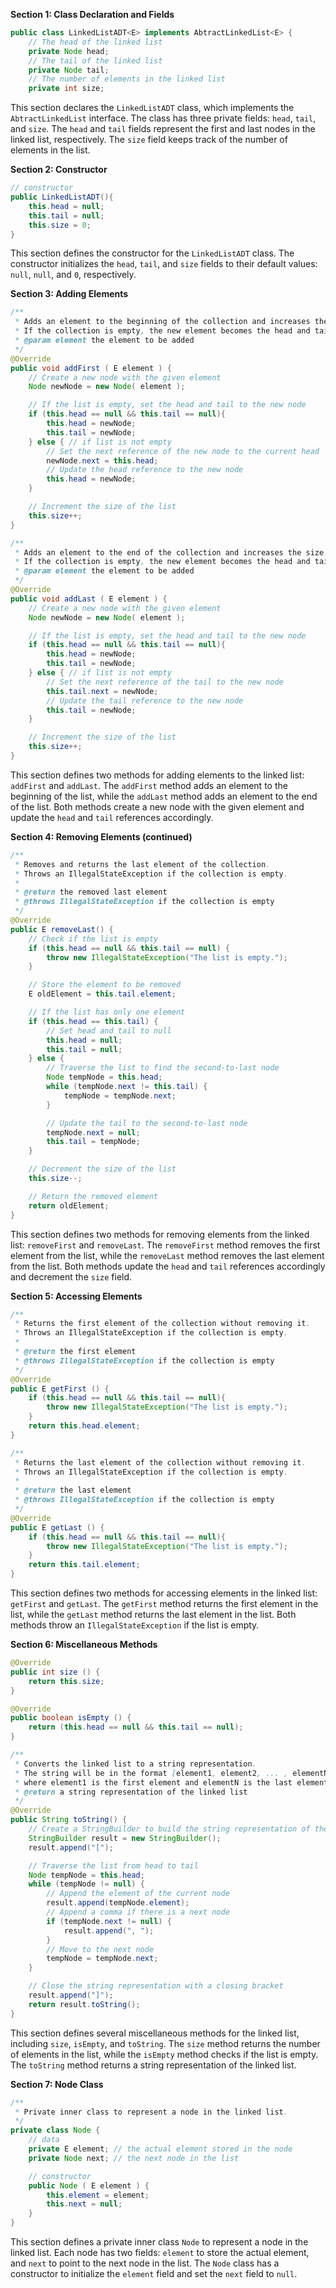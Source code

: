 
**Section 1: Class Declaration and Fields**

```java
public class LinkedListADT<E> implements AbtractLinkedList<E> {
    // The head of the linked list
    private Node head;
    // The tail of the linked list
    private Node tail;
    // The number of elements in the linked list
    private int size;
```

This section declares the `LinkedListADT` class, which implements the `AbtractLinkedList` interface. The class has three private fields: `head`, `tail`, and `size`. The `head` and `tail` fields represent the first and last nodes in the linked list, respectively. The `size` field keeps track of the number of elements in the list.

**Section 2: Constructor**

```java
// constructor
public LinkedListADT(){
    this.head = null;
    this.tail = null;
    this.size = 0;
}
```

This section defines the constructor for the `LinkedListADT` class. The constructor initializes the `head`, `tail`, and `size` fields to their default values: `null`, `null`, and `0`, respectively.

**Section 3: Adding Elements**

```java
/**
 * Adds an element to the beginning of the collection and increases the size.
 * If the collection is empty, the new element becomes the head and tail.
 * @param element the element to be added
 */
@Override
public void addFirst ( E element ) {
    // Create a new node with the given element
    Node newNode = new Node( element );

    // If the list is empty, set the head and tail to the new node
    if (this.head == null && this.tail == null){
        this.head = newNode;
        this.tail = newNode;
    } else { // if list is not empty
        // Set the next reference of the new node to the current head
        newNode.next = this.head;
        // Update the head reference to the new node
        this.head = newNode;
    }

    // Increment the size of the list
    this.size++;
}

/**
 * Adds an element to the end of the collection and increases the size.
 * If the collection is empty, the new element becomes the head and tail.
 * @param element the element to be added
 */
@Override
public void addLast ( E element ) {
    // Create a new node with the given element
    Node newNode = new Node( element );

    // If the list is empty, set the head and tail to the new node
    if (this.head == null && this.tail == null){
        this.head = newNode;
        this.tail = newNode;
    } else { // if list is not empty
        // Set the next reference of the tail to the new node
        this.tail.next = newNode;
        // Update the tail reference to the new node
        this.tail = newNode;
    }

    // Increment the size of the list
    this.size++;
}
```

This section defines two methods for adding elements to the linked list: `addFirst` and `addLast`. The `addFirst` method adds an element to the beginning of the list, while the `addLast` method adds an element to the end of the list. Both methods create a new node with the given element and update the `head` and `tail` references accordingly.


**Section 4: Removing Elements (continued)**

```java
/**
 * Removes and returns the last element of the collection.
 * Throws an IllegalStateException if the collection is empty.
 *
 * @return the removed last element
 * @throws IllegalStateException if the collection is empty
 */
@Override
public E removeLast() {
    // Check if the list is empty
    if (this.head == null && this.tail == null) {
        throw new IllegalStateException("The list is empty.");
    }

    // Store the element to be removed
    E oldElement = this.tail.element;

    // If the list has only one element
    if (this.head == this.tail) {
        // Set head and tail to null
        this.head = null;
        this.tail = null;
    } else {
        // Traverse the list to find the second-to-last node
        Node tempNode = this.head;
        while (tempNode.next != this.tail) {
            tempNode = tempNode.next;
        }

        // Update the tail to the second-to-last node
        tempNode.next = null;
        this.tail = tempNode;
    }

    // Decrement the size of the list
    this.size--;

    // Return the removed element
    return oldElement;
}
```

This section defines two methods for removing elements from the linked list: `removeFirst` and `removeLast`. The `removeFirst` method removes the first element from the list, while the `removeLast` method removes the last element from the list. Both methods update the `head` and `tail` references accordingly and decrement the `size` field.

**Section 5: Accessing Elements**

```java
/**
 * Returns the first element of the collection without removing it.
 * Throws an IllegalStateException if the collection is empty.
 *
 * @return the first element
 * @throws IllegalStateException if the collection is empty
 */
@Override
public E getFirst () {
    if (this.head == null && this.tail == null){
        throw new IllegalStateException("The list is empty.");
    }
    return this.head.element;
}

/**
 * Returns the last element of the collection without removing it.
 * Throws an IllegalStateException if the collection is empty.
 *
 * @return the last element
 * @throws IllegalStateException if the collection is empty
 */
@Override
public E getLast () {
    if (this.head == null && this.tail == null){
        throw new IllegalStateException("The list is empty.");
    }
    return this.tail.element;
}
```

This section defines two methods for accessing elements in the linked list: `getFirst` and `getLast`. The `getFirst` method returns the first element in the list, while the `getLast` method returns the last element in the list. Both methods throw an `IllegalStateException` if the list is empty.

**Section 6: Miscellaneous Methods**

```java
@Override
public int size () {
    return this.size;
}

@Override
public boolean isEmpty () {
    return (this.head == null && this.tail == null);
}

/**
 * Converts the linked list to a string representation.
 * The string will be in the format [element1, element2, ... , elementN]
 * where element1 is the first element and elementN is the last element.
 * @return a string representation of the linked list
 */
@Override
public String toString() {
    // Create a StringBuilder to build the string representation of the list
    StringBuilder result = new StringBuilder();
    result.append("[");

    // Traverse the list from head to tail
    Node tempNode = this.head;
    while (tempNode != null) {
        // Append the element of the current node
        result.append(tempNode.element);
        // Append a comma if there is a next node
        if (tempNode.next != null) {
            result.append(", ");
        }
        // Move to the next node
        tempNode = tempNode.next;
    }

    // Close the string representation with a closing bracket
    result.append("]");
    return result.toString();
}
```

This section defines several miscellaneous methods for the linked list, including `size`, `isEmpty`, and `toString`. The `size` method returns the number of elements in the list, while the `isEmpty` method checks if the list is empty. The `toString` method returns a string representation of the linked list.



**Section 7: Node Class**

```java
/**
 * Private inner class to represent a node in the linked list.
 */
private class Node {
    // data
    private E element; // the actual element stored in the node
    private Node next; // the next node in the list

    // constructor
    public Node ( E element ) {
        this.element = element;
        this.next = null;
    }
}
```

This section defines a private inner class `Node` to represent a node in the linked list. Each node has two fields: `element` to store the actual element, and `next` to point to the next node in the list. The `Node` class has a constructor to initialize the `element` field and set the `next` field to `null`.

